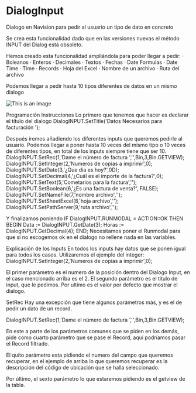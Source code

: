 # DialogInput
Dialogo en Navision para pedir al usuario un tipo de dato en concreto

Se crea esta funcionalidad dado que en las versiones nuevas el método INPUT del Dialog está obsoleto.
 
Hemos creado esta funcionalidad ampliándola para poder llegar a pedir:
· Boleanos
· Enteros
· Decimales
· Textos
· Fechas
· Date Formulas
· Date Time
· Time
· Records
· Hoja del Excel
· Nombre de un archivo
· Ruta del archivo
 
Podemos llegar a pedir hasta 10 tipos diferentes de datos en un mismo dialogo

![This is an image](https://www.dropbox.com/s/ersv53wea9yb6bb/01.png?dl=0)



Programación
Instrucciones
Lo primero que tenemos que hacer es declarar el título del dialogo
DialogINPUT.SetTitle('Datos Necesarios para facturación ');
 
Después iremos añadiendo los diferentes inputs que queremos pedirle al usuario. Podemos llegar a poner hasta 10 veces del mismo tipo o 10 veces de diferentes tipos, en total de los inputs siempre tiene que ser 10.
DialogINPUT.SetRec(1,'Dame el número de factura ','',Bin,3,Bin.GETVIEW);
DialogINPUT.SetInteger(2,'Numeros de copias a imprimir',0);
DialogINPUT.SetDate(3,'¿Que dia es hoy?',0D);
DialogINPUT.SetDecimal(4,'¿Cuál es el importe de la factura?',0);
DialogINPUT.SetText(5,'Cometarios para la factura','');
DialogINPUT.SetBoolean(6,'¿Es una factura de venta?', FALSE);
DialogINPUT.SetNameFile(7,'nombre archivo','');
DialogINPUT.SetSheetExcel(8,'hoja archivo','');
DialogINPUT.SetPathServer(9,'ruta archivo','');
 
Y finalizamos poniendo
IF DialogINPUT.RUNMODAL = ACTION::OK THEN BEGIN
  Data := DialogINPUT.GetDate(3);
  Horas := DialogINPUT.GetDecimal(4);
END;
Necesitamos poner el Runmodal para que si no escogemos ok en el dialogo no rellene nada en las variables.

 
Explicación de los Inputs
En todos los inputs hay datos que se ponen igual para todos los casos.
Utilizaremos el ejemplo del integer:
DialogINPUT.SetInteger(2,'Numeros de copias a imprimir',0);
 
El primer parámetro es el numero de la posición dentro del Dialogo Input, en el caso mencionado arriba es el 2.
El segundo parámetro es el titulo de input, que le pedimos.
Por ultimo es el valor por defecto que mostrar el dialogo.
 
SetRec
Hay una excepción que tiene algunos parámetros más, y es el de pedir un dato de un record.
 
DialogINPUT.SetRec(1,'Dame el número de factura ','',Bin,3,Bin.GETVIEW);
 
En este a parte de los parámetros comunes que se piden en los demás, pide como cuarto parámetro que se pase el Record, aquí podríamos pasar el Record filtrado.
 
El quito parámetro esta pidiendo el numero del campo que queremos recuperar, en el ejemplo de arriba lo que queremos recuperar es la descripción del código de ubicación que se halla seleccionado.
  
Por último, el sexto parámetro lo que estaremos pidiendo es el getview de la tabla.
